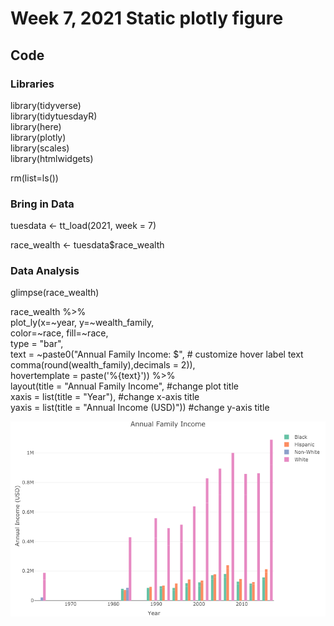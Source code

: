 # Week 7, 2021 Static plotly figure

## Code

### Libraries  
library(tidyverse)  
library(tidytuesdayR)  
library(here)  
library(plotly)  
library(scales)  
library(htmlwidgets)  

rm(list=ls())  

### Bring in Data 
tuesdata <- tt_load(2021, week = 7)  

race_wealth <- tuesdata$race_wealth  


### Data Analysis 
glimpse(race_wealth)  


race_wealth %>%   
  plot_ly(x=~year, y=~wealth_family,  
          color=~race, fill=~race,  
          type = "bar",  
          text = ~paste0("Annual Family Income: $", # customize hover label text  
                        comma(round(wealth_family),decimals = 2)),  
          hovertemplate = paste('%{text}')) %>%   
  layout(title = "Annual Family Income", #change plot title  
         xaxis = list(title = "Year"), #change x-axis title  
         yaxis = list(title = "Annual Income (USD)")) #change y-axis title  


![Wealth and Income Figure](https://github.com/dbarnas/Tidy_Tuesday/blob/master/2021_Week7/Output/wealth_and_income_plotly_static.png)


